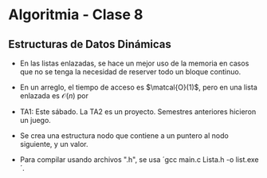 Algoritmia - Clase 8
===

Estructuras de Datos Dinámicas
---

- En las listas enlazadas, se hace un mejor uso de la memoria en casos que no se tenga la necesidad de reserver todo un bloque continuo.
- En un arreglo, el tiempo de acceso es $\matcal{O}(1)$, pero en una lista enlazada es $\mathcal{O}(n)$ por 

- TA1: Este sábado. La TA2 es un proyecto. Semestres anteriores hicieron un juego.

- Se crea una estructura nodo que contiene a un puntero al nodo siguiente, y un valor.

- Para compilar usando archivos ".h", se usa ´gcc main.c Lista.h -o list.exe´.

